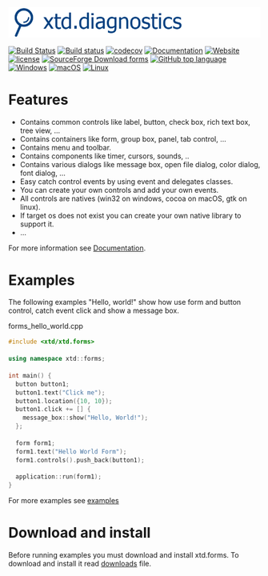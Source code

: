 [![forms](docs/pictures/header.png)](https://gammasoft71.wixsite.com/xtd-forms)

[![Build Status](https://travis-ci.org/gammasoft71/xtd.forms.svg?branch=master)](https://travis-ci.org/gammasoft71/xtd.forms)
[![Build status](https://ci.appveyor.com/api/projects/status/7i6t0xilki708d2s?svg=true)](https://ci.appveyor.com/project/gammasoft71/xtd-forms)
[![codecov](https://codecov.io/gh/gammasoft71/xtd.forms/branch/master/graph/badge.svg)](https://codecov.io/gh/gammasoft71/xtd.forms)
[![Documentation](https://codedocs.xyz/gammasoft71/xtd.forms.svg)](https://codedocs.xyz/gammasoft71/xtd.forms/)
[![Website](https://img.shields.io/website-up-down-green-red/http/shields.io.svg?label=xtd-forms%20website)](https://gammasoft71.wixsite.com/xtd-forms)
[![license](https://img.shields.io/github/license/gammasoft71/xtd.forms.svg)](LICENSE.md)
[![SourceForge Download forms](https://img.shields.io/sourceforge/dt/forms-cpp.svg)](https://sourceforge.net/projects/forms-cpp/files/latest/download)
[![GitHub top language](https://img.shields.io/github/languages/top/gammasoft71/xtd.forms.svg)](README.md)
[![Windows](https://img.shields.io/badge/os-Windows-004080.svg)](README.md)
[![macOS](https://img.shields.io/badge/os-macOS-004080.svg)](README.md)
[![Linux](https://img.shields.io/badge/os-Linux-004080.svg)](README.md)


# Features

* Contains common controls like label, button, check box, rich text box, tree view, ...
* Contains containers like form, group box, panel, tab control, ...
* Contains menu and toolbar.
* Contains components like timer, cursors, sounds, ..
* Contains various dialogs like message box, open file dialog, color dialog, font dialog, ...
* Easy catch control events by using event and delegates classes.
* You can create your own controls and add your own events.
* All controls are natives (win32 on windows, cocoa on macOS, gtk on linux).
* If target os does not exist you can create your own native library to support it.
* ...

For more information see [Documentation](docs/home.md).

# Examples

The following examples "Hello, world!" show how use form and button control, catch event click and show a message box.

forms_hello_world.cpp

```c++
#include <xtd/xtd.forms>

using namespace xtd::forms;

int main() {
  button button1;
  button1.text("Click me");
  button1.location({10, 10});
  button1.click += [] {
    message_box::show("Hello, World!");
  };

  form form1;
  form1.text("Hello World Form");
  form1.controls().push_back(button1);

  application::run(form1);
}

```

For more examples see [examples](examples/README.md)

# Download and install

Before running examples you must download and install xtd.forms. To download and install it read [downloads](docs/downloads.md) file.

